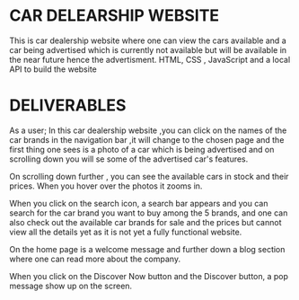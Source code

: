 # CAR DELEARSHIP WEBSITE
This is car dealership website where one can view the cars available and a car being advertised which is currently not available but will be available in the near future hence the advertisment.
HTML, CSS , JavaScript and a local API to build the website

# DELIVERABLES
As a user;
In this car dealership website ,you can click on the names of the car brands in the navigation bar ,it will change to the chosen page and the first thing one sees is a photo of a car which is being advertised and on scrolling down you will se some of the advertised car's features.

On scrolling down further , you can see the available cars in stock and their prices. When you hover over the photos it zooms in.

When you click on the search icon, a search bar appears and you can search for the car brand you want to buy among the 5 brands, and one can also check out the available car brands for sale and the prices but cannot view all the details yet as it is not yet a fully functional website.

On the home page is a welcome message and further down a blog section where one can read more about the company.

When you click on the Discover Now button and the Discover button, a pop message show up on the screen.